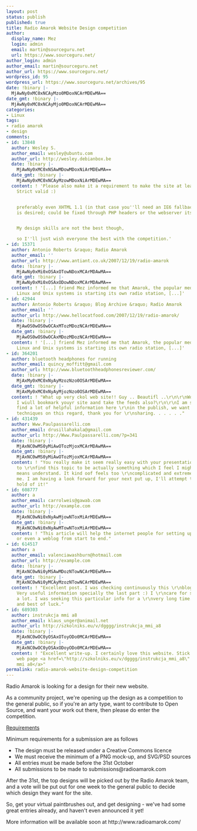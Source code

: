 ```yaml
---
layout: post
status: publish
published: true
title: Radio Amarok Website Design competition
author:
  display_name: Mez
  login: admin
  email: martin@sourceguru.net
  url: https://www.sourceguru.net/
author_login: admin
author_email: martin@sourceguru.net
author_url: https://www.sourceguru.net/
wordpress_id: 95
wordpress_url: https://www.sourceguru.net/archives/95
date: !binary |-
  MjAwNy0xMC0xNCAyMzo0MDoxNCArMDEwMA==
date_gmt: !binary |-
  MjAwNy0xMC0xNCAyMjo0MDoxNCArMDEwMA==
categories:
- Linux
tags:
- radio amarok
- design
comments:
- id: 13848
  author: Wesley S.
  author_email: wesley@ubuntu.com
  author_url: http://wesley.debianbox.be
  date: !binary |-
    MjAwNy0xMC0xNSAwMDowMDoxNiArMDEwMA==
  date_gmt: !binary |-
    MjAwNy0xMC0xNCAyMzowMDoxNiArMDEwMA==
  content: ! 'Please also make it a requirement to make the site at least XHTML 1.0
    Strict valid :)


    preferably even XHTML 1.1 (in that case you''ll need an IE6 fallback if IE6 compatibility
    is desired; could be fixed through PHP headers or the webserver itself though)


    My design skills are not the best though,

    so I''ll just wish everyone the best with the competition.'
- id: 15371
  author: Antonio Roberts &raquo; Radio Amarok
  author_email: ''
  author_url: http://www.antiant.co.uk/2007/12/19/radio-amarok
  date: !binary |-
    MjAwNy0xMi0xOSAxOTowNDoxMCArMDAwMA==
  date_gmt: !binary |-
    MjAwNy0xMi0xOSAxODowNDoxMCArMDAwMA==
  content: ! '[...] friend Mez informed me that Amarok, the popular media player for
    Linux and Unix systems is starting its own radio station, [...]'
- id: 42944
  author: Antonio Roberts &raquo; Blog Archive &raquo; Radio Amarok
  author_email: ''
  author_url: http://www.hellocatfood.com/2007/12/19/radio-amarok/
  date: !binary |-
    MjAwOS0wOS0wOCAxMTozMDozNCArMDEwMA==
  date_gmt: !binary |-
    MjAwOS0wOS0wOCAxMDozMDozNCArMDEwMA==
  content: ! '[...] friend Mez informed me that Amarok, the popular media player for
    Linux and Unix systems is starting its own radio station, [...]'
- id: 364201
  author: bluetooth headphones for running
  author_email: quincy_moffitt@gmail.com
  author_url: http://www.bluetoothheadphonesreviewer.com/
  date: !binary |-
    MjAxMy0xMC0xNyAyMzozNzo0OSArMDEwMA==
  date_gmt: !binary |-
    MjAxMy0xMC0xNyAyMjozNzo0OSArMDEwMA==
  content: ! "What up very ckol web site!! Guy .. Beautifl ..\r\n\r\nWonderful ..
    I wiull bookmark youyr site aand take the feeds also?\r\n\r\nI am satisfied too
    find a lot of helpful information here \r\nin the publish, we want develop mpre
    techniques on this regard, thank you for \r\nsharing. . . . . ."
- id: 431439
  author: Www.Paulpassarelli.com
  author_email: drusillahakala@gmail.com
  author_url: http://Www.Paulpassarelli.com/?p=341
  date: !binary |-
    MjAxNC0wMS0yMiAwOTozMjoxMCArMDAwMA==
  date_gmt: !binary |-
    MjAxNC0wMS0yMiAwOTozMjoxMCArMDAwMA==
  content: ! "You really make it seem really easy with your presentation however I
    to \r\nfind this topic to be actually something which I feel I might \r\nby no
    means understand. It kind oof feels too \r\ncomplicated and extremely broad for
    me. I am having a look forward for your next put up, I'll attempt to \r\nget the
    hold of it!"
- id: 608777
  author: a
  author_email: carrolweis@gawab.com
  author_url: http://example.com
  date: !binary |-
    MjAxNC0wNi0xNyAwMjowNToxMiArMDEwMA==
  date_gmt: !binary |-
    MjAxNC0wNi0xNyAwMTowNToxMiArMDEwMA==
  content: ! "This article will help the internet people for setting up new \r\nweblog
    or even a weblog from start to end."
- id: 614517
  author: a
  author_email: valenciawashburn@hotmail.com
  author_url: http://example.com
  date: !binary |-
    MjAxNC0wNi0yMSAwMDozNTowNCArMDEwMA==
  date_gmt: !binary |-
    MjAxNC0wNi0yMCAyMzozNTowNCArMDEwMA==
  content: ! "Excellent post. I was checking continuously this \r\nblog and I'm impressed!
    Very useful information specially the last part :) I \r\ncare for such information
    a lot. I was seeking this particular info for a \r\nvery long time. Thank you
    and best of luck."
- id: 689303
  author: instrukcja mmi a8
  author_email: klaus_unger@animail.net
  author_url: http://szkolniks.eu/v/dgggg/instrukcja_mmi_a8
  date: !binary |-
    MjAxNC0wOC0yOSAxOToyODo0MCArMDEwMA==
  date_gmt: !binary |-
    MjAxNC0wOC0yOSAxODoyODo0MCArMDEwMA==
  content: ! "Excellent write-up. I certainly love this website. Stick with it!\r\n\r\n\r\n\r\nMy
    web page <a href=\"http://szkolniks.eu/v/dgggg/instrukcja_mmi_a8\" rel=\"nofollow\">instrukcja
    mmi a8</a>"
permalink: radio-amarok-website-design-competition
---
```

<p>Radio Amarok is looking for a design for their new website.</p>
<p>As a community project, we're opening up the design as a competition to the general public, so if you're an arty type, want to contribute to Open Source, and want your work out there, then please do enter the competition.</p>
<p><u> Requirements</u></p>
<p>Minimum requirements for a submission are as follows</p>
<ul>
<li>The design must be released under a Creative Commons licence</li>
<li>We must receive the minimum of a PNG mock-up, and SVG/PSD sources</li>
<li>All entries must be made before the 31st October</li>
<li>All submissions to be made to submissions@radioamarok.com</li>
</ul>
<p>After the 31st, the top designs will be picked out by the Radio Amarok team, and a vote will be put out for one week to the general public to decide which design they want for the site.</p>
<p>So, get your virtual paintbrushes out, and get designing - we've had some great entries already, and haven't even announced it yet!</p>
<p>More information will be available soon at http://www.radioamarok.com/</p>
